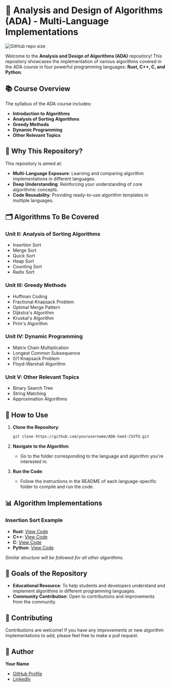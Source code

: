 

# 🌟 Analysis and Design of Algorithms (ADA) - Multi-Language Implementations

![GitHub repo size](https://img.shields.io/github/repo-size/maxprogrammer007/ADA-Sem3-CSVTU)

Welcome to the **Analysis and Design of Algorithms (ADA)** repository! This repository showcases the implementation of various algorithms covered in the ADA course in four powerful programming languages: **Rust, C++, C, and Python**.

## 📚 Course Overview

The syllabus of the ADA course includes:

- **Introduction to Algorithms**
- **Analysis of Sorting Algorithms**
- **Greedy Methods**
- **Dynamic Programming**
- **Other Relevant Topics**

## 🚀 Why This Repository?

This repository is aimed at:

- **Multi-Language Exposure**: Learning and comparing algorithm implementations in different languages.
- **Deep Understanding**: Reinforcing your understanding of core algorithmic concepts.
- **Code Reusability**: Providing ready-to-use algorithm templates in multiple languages.

## 🗂️ Algorithms To Be Covered



### Unit II: Analysis of Sorting Algorithms
- Insertion Sort
- Merge Sort
- Quick Sort
- Heap Sort
- Counting Sort
- Radix Sort

### Unit III: Greedy Methods
- Huffman Coding
- Fractional Knapsack Problem
- Optimal Merge Pattern
- Dijkstra's Algorithm
- Kruskal's Algorithm
- Prim's Algorithm

### Unit IV: Dynamic Programming
- Matrix Chain Multiplication
- Longest Common Subsequence
- 0/1 Knapsack Problem
- Floyd-Warshall Algorithm

### Unit V: Other Relevant Topics
- Binary Search Tree
- String Matching
- Approximation Algorithms

## 🔧 How to Use

1. **Clone the Repository**: 
    ```bash
    git clone https://github.com/yourusername/ADA-Sem3-CSVTU.git
    ```

2. **Navigate to the Algorithm**:
    - Go to the folder corresponding to the language and algorithm you're interested in.

3. **Run the Code**:
    - Follow the instructions in the README of each language-specific folder to compile and run the code.

## 📊 Algorithm Implementations

### Insertion Sort Example
- **Rust**: [View Code](https://github.com/maxprogrammer007/ADA-Sem3-CSVTU/blob/main/Unit_2/Insertion_Sort/Rust_Insertion_Sort.rs)
- **C++**: [View Code](https://github.com/maxprogrammer007/ADA-Sem3-CSVTU/blob/main/Unit_2/Insertion_Sort/cpp_Insertion_Sort.cpp)
- **C**: [View Code](https://github.com/maxprogrammer007/ADA-Sem3-CSVTU/blob/main/Unit_2/Insertion_Sort/c_Insertion_sort.c)
- **Python**: [View Code](https://github.com/maxprogrammer007/ADA-Sem3-CSVTU/blob/main/Unit_2/Insertion_Sort/python_insertion_sort.py)

_Similar structure will be followed for all other algorithms._

## 🎯 Goals of the Repository

- **Educational Resource**: To help students and developers understand and implement algorithms in different programming languages.
- **Community Contribution**: Open to contributions and improvements from the community.

## 🤝 Contributing

Contributions are welcome! If you have any improvements or new algorithm implementations to add, please feel free to make a pull request.



## 👤 Author

**Your Name**
- [GitHub Profile](https://github.com/maxprogrammer007)
- [LinkedIn](https://linkedin.com/in/maxprogrammer007)

